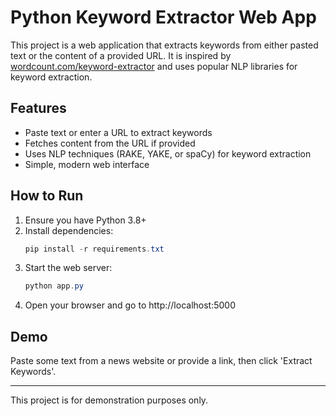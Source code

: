 # Python Keyword Extractor Web App

This project is a web application that extracts keywords from either pasted text or the content of a provided URL. It is inspired by [wordcount.com/keyword-extractor](https://wordcount.com/keyword-extractor) and uses popular NLP libraries for keyword extraction.

## Features
- Paste text or enter a URL to extract keywords
- Fetches content from the URL if provided
- Uses NLP techniques (RAKE, YAKE, or spaCy) for keyword extraction
- Simple, modern web interface

## How to Run
1. Ensure you have Python 3.8+
2. Install dependencies:
   ```powershell
   pip install -r requirements.txt
   ```
3. Start the web server:
   ```powershell
   python app.py
   ```
4. Open your browser and go to http://localhost:5000

## Demo
Paste some text from a news website or provide a link, then click 'Extract Keywords'.

---

This project is for demonstration purposes only.
